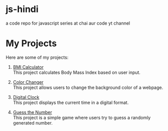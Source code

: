 # js-hindi
a code repo for javascript series at chai aur code yt channel 

# My Projects
Here are some of my projects:

1. [BMI Calculator](https://hirdeshmewada.github.io/js-hindi/07_projects/2-BMICalculator/)  
   This project calculates Body Mass Index based on user input.

2. [Color Changer](https://hirdeshmewada.github.io/js-hindi/07_projects/1-colorChanger/)  
   This project allows users to change the background color of a webpage.

3. [Digital Clock](https://hirdeshmewada.github.io/js-hindi/07_projects/3-DigitalClock/)  
   This project displays the current time in a digital format.

4. [Guess the Number](https://hirdeshmewada.github.io/js-hindi/07_projects/4-GuessTheNumber/)  
   This project is a simple game where users try to guess a randomly generated number.

